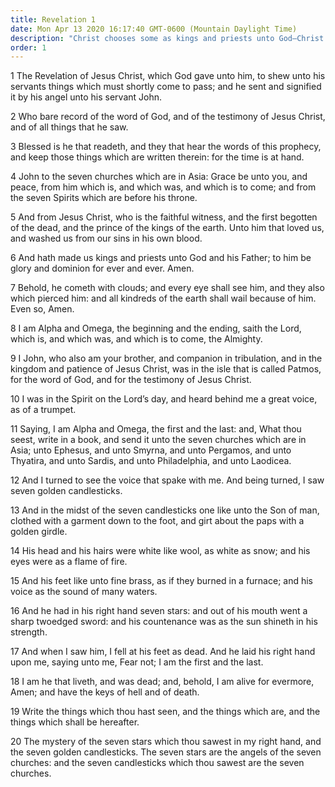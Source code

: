 ```yaml
---
title: Revelation 1
date: Mon Apr 13 2020 16:17:40 GMT-0600 (Mountain Daylight Time)
description: "Christ chooses some as kings and priests unto God—Christ will come again—John sees the risen Lord."
order: 1
---
```


1 The Revelation of Jesus Christ, which God gave unto him, to shew unto his servants things which must shortly come to pass; and he sent and signified it by his angel unto his servant John.

2 Who bare record of the word of God, and of the testimony of Jesus Christ, and of all things that he saw.

3 Blessed is he that readeth, and they that hear the words of this prophecy, and keep those things which are written therein: for the time is at hand.

4 John to the seven churches which are in Asia: Grace be unto you, and peace, from him which is, and which was, and which is to come; and from the seven Spirits which are before his throne.

5 And from Jesus Christ, who is the faithful witness, and the first begotten of the dead, and the prince of the kings of the earth. Unto him that loved us, and washed us from our sins in his own blood.

6 And hath made us kings and priests unto God and his Father; to him be glory and dominion for ever and ever. Amen.

7 Behold, he cometh with clouds; and every eye shall see him, and they also which pierced him: and all kindreds of the earth shall wail because of him. Even so, Amen.

8 I am Alpha and Omega, the beginning and the ending, saith the Lord, which is, and which was, and which is to come, the Almighty.

9 I John, who also am your brother, and companion in tribulation, and in the kingdom and patience of Jesus Christ, was in the isle that is called Patmos, for the word of God, and for the testimony of Jesus Christ.

10 I was in the Spirit on the Lord’s day, and heard behind me a great voice, as of a trumpet.

11 Saying, I am Alpha and Omega, the first and the last: and, What thou seest, write in a book, and send it unto the seven churches which are in Asia; unto Ephesus, and unto Smyrna, and unto Pergamos, and unto Thyatira, and unto Sardis, and unto Philadelphia, and unto Laodicea.

12 And I turned to see the voice that spake with me. And being turned, I saw seven golden candlesticks.

13 And in the midst of the seven candlesticks one like unto the Son of man, clothed with a garment down to the foot, and girt about the paps with a golden girdle.

14 His head and his hairs were white like wool, as white as snow; and his eyes were as a flame of fire.

15 And his feet like unto fine brass, as if they burned in a furnace; and his voice as the sound of many waters.

16 And he had in his right hand seven stars: and out of his mouth went a sharp twoedged sword: and his countenance was as the sun shineth in his strength.

17 And when I saw him, I fell at his feet as dead. And he laid his right hand upon me, saying unto me, Fear not; I am the first and the last.

18 I am he that liveth, and was dead; and, behold, I am alive for evermore, Amen; and have the keys of hell and of death.

19 Write the things which thou hast seen, and the things which are, and the things which shall be hereafter.

20 The mystery of the seven stars which thou sawest in my right hand, and the seven golden candlesticks. The seven stars are the angels of the seven churches: and the seven candlesticks which thou sawest are the seven churches.
